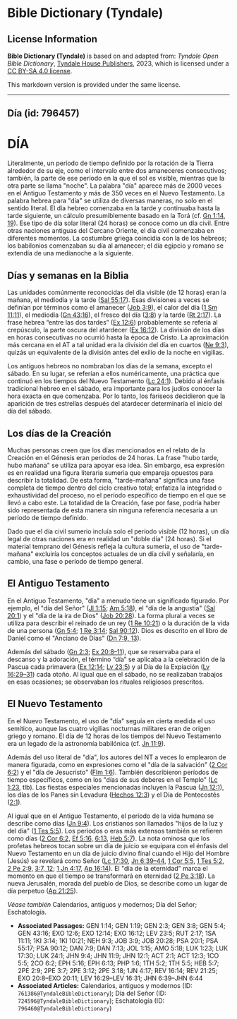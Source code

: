 # Bible Dictionary (Tyndale)

## License Information

**Bible Dictionary (Tyndale)** is based on and adapted from: _Tyndale Open Bible Dictionary_, [Tyndale House Publishers](https://tyndaleopenresources.com/), 2023, which is licensed under a [CC BY-SA 4.0 license](https://creativecommons.org/licenses/by-sa/4.0/legalcode.en).

This markdown version is provided under the same license.



--------------------------------

## Día (id: 796457)

DÍA
===

Literalmente, un período de tiempo definido por la rotación de la Tierra alrededor de su eje, como el intervalo entre dos amaneceres consecutivos; también, la parte de ese período en la que el sol es visible, mientras que la otra parte se llama "noche". La palabra "día" aparece más de 2000 veces en el Antiguo Testamento y más de 350 veces en el Nuevo Testamento. La palabra hebrea para "día" se utiliza de diversas maneras, no solo en el sentido literal. El día hebreo comenzaba en la tarde y continuaba hasta la tarde siguiente, un cálculo presumiblemente basado en la Torá (cf. [Gn 1:14, 19](https://ref.ly/Gen1:14,Gen1:19)). Ese tipo de día solar literal (24 horas) se conoce como un día civil. Entre otras naciones antiguas del Cercano Oriente, el día civil comenzaba en diferentes momentos. La costumbre griega coincidía con la de los hebreos; los babilonios comenzaban su día al amanecer; el día egipcio y romano se extendía de una medianoche a la siguiente.

Días y semanas en la Biblia
---------------------------

Las unidades comúnmente reconocidas del día visible (de 12 horas) eran la mañana, el mediodía y la tarde ([Sal 55:17](https://ref.ly/Ps55:17)). Esas divisiones a veces se definían por términos como el amanecer ([Job 3:9](https://ref.ly/Job3:9)), el calor del día ([1 Sm 11:11](https://ref.ly/1Sam11:11)), el mediodía ([Gn 43:16](https://ref.ly/Gen43:16)), el fresco del día ([3:8](https://ref.ly/Gen3:8)) y la tarde ([Rt 2:17](https://ref.ly/Ruth2:17)). La frase hebrea “entre las dos tardes” ([Ex 12:6](https://ref.ly/Exod12:6)) probablemente se refería al crepúsculo, la parte oscura del atardecer ([Ex 16:12](https://ref.ly/Exod16:12)). La división de los días en horas consecutivas no ocurrió hasta la época de Cristo. La aproximación más cercana en el AT a tal unidad era la división del día en cuartos ([Ne 9:3](https://ref.ly/Neh9:3)), quizás un equivalente de la división antes del exilio de la noche en vigilias.

Los antiguos hebreos no nombraban los días de la semana, excepto el sábado. En su lugar, se referían a ellos numéricamente, una práctica que continuó en los tiempos del Nuevo Testamento ([Lc 24:1](https://ref.ly/Luke24:1)). Debido al énfasis tradicional hebreo en el sábado, era importante para los judíos conocer la hora exacta en que comenzaba. Por lo tanto, los fariseos decidieron que la aparición de tres estrellas después del atardecer determinaría el inicio del día del sábado.

Los días de la Creación
-----------------------

Muchas personas creen que los días mencionados en el relato de la Creación en el Génesis eran períodos de 24 horas. La frase "hubo tarde, hubo mañana" se utiliza para apoyar esa idea. Sin embargo, esa expresión es en realidad una figura literaria sumeria que empareja opuestos para describir la totalidad. De esta forma, "tarde\-mañana" significa una fase completa de tiempo dentro del ciclo creativo total; enfatiza la integridad o exhaustividad del proceso, no el período específico de tiempo en el que se llevó a cabo este. La totalidad de la Creación, fase por fase, podría haber sido representada de esta manera sin ninguna referencia necesaria a un período de tiempo definido.

Dado que el día civil sumerio incluía solo el período visible (12 horas), un día legal de otras naciones era en realidad un "doble día" (24 horas). Si el material temprano del Génesis refleja la cultura sumeria, el uso de "tarde\-mañana" excluiría los conceptos actuales de un día civil y señalaría, en cambio, una fase o período de tiempo general.

El Antiguo Testamento
---------------------

En el Antiguo Testamento, "día" a menudo tiene un significado figurado. Por ejemplo, el "día del Señor" ([Jl 1:15](https://ref.ly/Joel1:15); [Am 5:18](https://ref.ly/Amos5:18)), el "día de la angustia" ([Sal 20:1](https://ref.ly/Ps20:1)) y el "día de la ira de Dios" ([Job 20:28](https://ref.ly/Job20:28)). La forma plural a veces se utiliza para describir el reinado de un rey ([1 Re 10:21](https://ref.ly/1Kgs10:21)) o la duración de la vida de una persona ([Gn 5:4](https://ref.ly/Gen5:4); [1 Re 3:14](https://ref.ly/1Kgs3:14); [Sal 90:12](https://ref.ly/Ps90:12)). Dios es descrito en el libro de Daniel como el "Anciano de Días" ([Dn 7:9, 13](https://ref.ly/Dan7:9,Dan7:13)).

Además del sábado ([Gn 2:3](https://ref.ly/Gen2:3); [Ex 20:8–11](https://ref.ly/Exod20:8-Exod20:11)), que se reservaba para el descanso y la adoración, el término “día” se aplicaba a la celebración de la Pascua cada primavera ([Ex 12:14](https://ref.ly/Exod12:14); [Lv 23:5](https://ref.ly/Lev23:5)) y al Día de la Expiación ([Lv 16:29–31](https://ref.ly/Lev16:29-Lev16:31)) cada otoño. Al igual que en el sábado, no se realizaban trabajos en esas ocasiones; se observaban los rituales religiosos prescritos.

El Nuevo Testamento
-------------------

En el Nuevo Testamento, el uso de "día" seguía en cierta medida el uso semítico, aunque las cuatro vigilias nocturnas militares eran de origen griego y romano. El día de 12 horas de los tiempos del Nuevo Testamento era un legado de la astronomía babilónica (cf. [Jn 11:9](https://ref.ly/John11:9)).

Además del uso literal de "día", los autores del NT a veces lo emplearon de manera figurada, como en expresiones como el "día de la salvación" ([2 Cor 6:2](https://ref.ly/2Cor6:2)) y el "día de Jesucristo" ([Flm 1:6](https://ref.ly/Phil1:6)). También describieron períodos de tiempo específicos, como en los "días de sus deberes en el Templo" ([Lc 1:23](https://ref.ly/Luke1:23), tlb). Las fiestas especiales mencionadas incluyen la Pascua ([Jn 12:1](https://ref.ly/John12:1)), los días de los Panes sin Levadura ([Hechos 12:3](https://ref.ly/Acts12:3)) y el Día de Pentecostés ([2:1](https://ref.ly/Acts2:1)).

Al igual que en el Antiguo Testamento, el período de la vida humana se describe como días ([Jn 9:4](https://ref.ly/John9:4)). Los cristianos son llamados "hijos de la luz y del día" ([1 Tes 5:5](https://ref.ly/1Thess5:5)). Los períodos o eras más extensos también se refieren como días ([2 Cor 6:2,](https://ref.ly/2Cor6:2) [Ef 5:16,](https://ref.ly/Eph5:16) [6:13,](https://ref.ly/Eph6:13) [Heb 5:7](https://ref.ly/Heb5:7)). La nota ominosa que los profetas hebreos tocan sobre un día de juicio se equipara con el énfasis del Nuevo Testamento en un día de juicio divino final cuando el Hijo del Hombre (Jesús) se revelará como Señor ([Lc 17:30,](https://ref.ly/Luke17:30) [Jn 6:39–44,](https://ref.ly/John6:39-John6:44) [1 Cor 5:5,](https://ref.ly/1Cor5:5) [1 Tes 5:2,](https://ref.ly/1Thess5:2) [2 Pe 2:9,](https://ref.ly/2Pet2:9) [3:7, 12](https://ref.ly/2Pet3:7,2Pet3:12); [1 Jn 4:17,](https://ref.ly/1John4:17) [Ap 16:14](https://ref.ly/Rev16:14)). El "día de la eternidad" marca el momento en que el tiempo se transformará en eternidad ([2 Pe 3:18](https://ref.ly/2Pet3:18)). La nueva Jerusalén, morada del pueblo de Dios, se describe como un lugar de día perpetuo ([Ap 21:25](https://ref.ly/Rev21:25)).

*Véase también* Calendarios, antiguos y modernos; Día del Señor; Eschatología.

* **Associated Passages:** GEN 1:14; GEN 1:19; GEN 2:3; GEN 3:8; GEN 5:4; GEN 43:16; EXO 12:6; EXO 12:14; EXO 16:12; LEV 23:5; RUT 2:17; 1SA 11:11; 1KI 3:14; 1KI 10:21; NEH 9:3; JOB 3:9; JOB 20:28; PSA 20:1; PSA 55:17; PSA 90:12; DAN 7:9; DAN 7:13; JOL 1:15; AMO 5:18; LUK 1:23; LUK 17:30; LUK 24:1; JHN 9:4; JHN 11:9; JHN 12:1; ACT 2:1; ACT 12:3; 1CO 5:5; 2CO 6:2; EPH 5:16; EPH 6:13; PHP 1:6; 1TH 5:2; 1TH 5:5; HEB 5:7; 2PE 2:9; 2PE 3:7; 2PE 3:12; 2PE 3:18; 1JN 4:17; REV 16:14; REV 21:25; EXO 20:8–EXO 20:11; LEV 16:29–LEV 16:31; JHN 6:39–JHN 6:44
* **Associated Articles:** Calendarios, antiguos y modernos (ID: `761386@TyndaleBibleDictionary`); Día del Señor (ID: `724596@TyndaleBibleDictionary`); Eschatología (ID: `796460@TyndaleBibleDictionary`)

